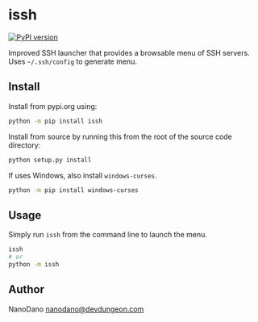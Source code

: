 # issh

[![PyPI version](https://badge.fury.io/py/issh.svg)](https://badge.fury.io/py/issh)

Improved SSH launcher that provides a browsable
menu of SSH servers. Uses `~/.ssh/config`
to generate menu.

## Install

Install from pypi.org using:

```bash
python -m pip install issh
```

Install from source by running this from
the root of the source code directory:

```bash
python setup.py install
```

If uses Windows, also install `windows-curses`.

```bash
python -m pip install windows-curses
```

## Usage

Simply run `issh` from the command line to launch
the menu.

```bash
issh
# or
python -m issh
```

## Author

NanoDano <nanodano@devdungeon.com>
